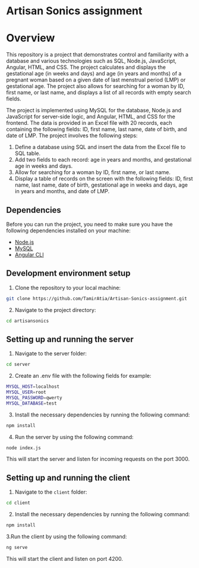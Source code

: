 # Artisan Sonics assignment

# Overview

This repository is a project that demonstrates control and familiarity with a database and various technologies such as SQL, Node.js, JavaScript, Angular, HTML, and CSS. The project calculates and displays the gestational age (in weeks and days) and age (in years and months) of a pregnant woman based on a given date of last menstrual period (LMP) or gestational age. The project also allows for searching for a woman by ID, first name, or last name, and displays a list of all records with empty search fields.

The project is implemented using MySQL for the database, Node.js and JavaScript for server-side logic, and Angular, HTML, and CSS for the frontend. The data is provided in an Excel file with 20 records, each containing the following fields: ID, first name, last name, date of birth, and date of LMP. The project involves the following steps:

1. Define a database using SQL and insert the data from the Excel file to SQL table.
2. Add two fields to each record: age in years and months, and gestational age in weeks and days.
3. Allow for searching for a woman by ID, first name, or last name.
4. Display a table of records on the screen with the following fields: ID, first name, last name, date of birth, gestational age in weeks and days, age in years and months, and date of LMP.
    
    

## Dependencies
Before you can run the project, you need to make sure you have the following dependencies installed on your machine:

- [Node.js](https://nodejs.org/en/)
- [MySQL](https://www.mysql.com/) 
- [Angular CLI](https://cli.angular.io/)


## Development environment setup
1. Clone the repository to your local machine:
```bash
git clone https://github.com/TamirAtia/Artisan-Sonics-assignment.git
```
2. Navigate to the project directory:
```bash
cd artisansonics
```
## Setting up and running the server
1. Navigate to the server folder:
```bash
cd server
```
2. Create an .env file with the following fields for example:
```bash
MYSQL_HOST=localhost
MYSQL_USER=root
MYSQL_PASSWORD=qwerty
MYSQL_DATABASE=test
```
3. Install the necessary dependencies by running the following command:
```bash
npm install
```
4. Run the server by using the following command:
```bash
node index.js
```
This will start the server and listen for incoming requests on the port 3000.

## Setting up and running the client



1. Navigate to the `client` folder:

```bash
cd client
```
2. Install the necessary dependencies by running the following command:
```bash
npm install
```
3.Run the client by using the following command:
```bash
ng serve
```
This will start the client and listen on port 4200.

